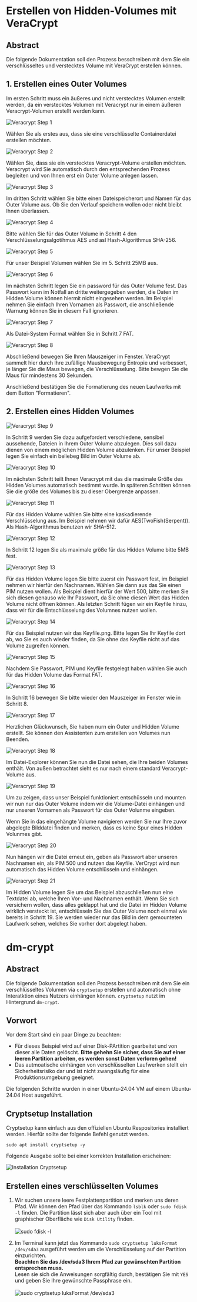 # Erstellen von Hidden-Volumes mit VeraCrypt

## Abstract
Die folgende Dokumentation soll den Prozess besschreiben mit dem Sie ein verschlüsseltes und verstecktes Volume mit VeraCrypt erstellen können.

## 1. Erstellen eines Outer Volumes
Im ersten Schritt muss ein äußeres und nicht verstecktes Volumen erstellt werden, da ein verstecktes Volumen mit Veracrypt nur in einem äußeren Veracrypt-Volumen erstellt werden kann.

![Veracrypt Step 1](./2024-10-04_00-26.png)

Wählen Sie als erstes aus, dass sie eine verschlüsselte Containerdatei erstellen möchten.

![Veracrypt Step 2](./2024-10-04_00-27.png)

Wählen Sie, dass sie ein verstecktes Veracrypt-Volume erstellen möchten. Veracrypt wird Sie automatisch durch den entsprechenden Prozess begleiten und von Ihnen erst ein Outer Volume anlegen lassen.

![Veracrypt Step 3](./2024-10-04_00-29.png)

Im dritten Schritt wählen Sie bitte einen Dateispeicherort und Namen für das Outer Volume aus. Ob Sie den Verlauf speichern wollen oder nicht bleibt Ihnen überlassen.

![Veracrypt Step 4](./2024-10-04_00-30.png)

Bitte wählen Sie für das Outer Volume in Schritt 4 den Verschlüsselungsalgotihmus AES und asl Hash-Algorithmus SHA-256.

![Veracrypt Step 5](./2024-10-04_00-30_1.png)

Für unser Beispiel Volumen wählen Sie im 5. Schritt 25MB aus.

![Veracrypt Step 6](./2024-10-04_00-31.png)

Im nächsten Schritt legen Sie ein password für das Outer Volume fest. Das Passwort kann im Notfall an dritte weitergegeben werden, die Daten im Hidden Volume können hiermit nicht eingesehen werden. Im Beispiel nehmen Sie einfach Ihren Vornamen als Passwort, die anschließende Warnung können Sie in diesem Fall ignorieren.

![Veracrypt Step 7](./2024-10-04_00-31_1.png)

Als Datei-System Format wählen Sie in Schritt 7 FAT.

![Veracrypt Step 8](./2024-10-04_00-33.png)

Abschließend bewegen Sie Ihren Mauszeiger im Fenster. VeraCrypt sammelt hier durch Ihre zufällige Mausbewegung Entropie und verbessert, je länger Sie die Maus bewegen, die Verschlüsselung. Bitte bewgen Sie die Maus für mindestens 30 Sekunden.

Anschließend bestätigen Sie die Formatierung des neuen Laufwerks mit dem Button "Formatieren".

## 2. Erstellen eines Hidden Volumes

![Veracrypt Step 9](./2024-10-04_00-34.png)

In Schritt 9 werden Sie dazu aufgefordert verschiedene, sensibel aussehende, Dateien in Ihrem Outer Volume abzulegen. Dies soll dazu dienen von einem möglichen Hidden Volume abzulenken. Für unser Beispiel legen Sie einfach ein beliebeg Bild im Outer Volume ab.

![Veracrypt Step 10](./2024-10-04_00-35.png)

Im nächsten Schritt teilt Ihnen Veracrypt mit das die maximale Größe des Hidden Volumes automatisch bestimmt wurde. In späteren Schritten können Sie die größe des Volumes bis zu dieser Obergrenze anpassen.

![Veracrypt Step 11](./2024-10-04_00-36.png)

Für das Hidden Volume wählen Sie bitte eine kaskadierende Verschlüsselung aus. Im Beispiel nehmen wir dafür AES(TwoFish(Serpent)). Als Hash-Algorithmus benutzen wir SHA-512.

![Veracrypt Step 12](./2024-10-04_00-36_1.png)

In Schritt 12 legen Sie als maximale größe für das Hidden Volume bitte 5MB fest.

![Veracrypt Step 13](./2024-10-04_00-38.png)

Für das Hidden Volume legen Sie bitte zuerst ein Passwort fest, im Beispiel nehmen wir hierfür den Nachnamen. Wählen Sie dann aus das Sie einen PIM nutzen wollen. Als Beispiel dient hierfür der Wert 500, bitte merken Sie sich diesen genauso wie Ihr Passwort, da Sie ohne diesen Wert das Hidden Volume nicht öffnen können. Als letzten Schritt fügen wir ein Keyfile hinzu, dass wir für die Entschlüsselung des Volumnes nutzen wollen.

![Veracrypt Step 14](./2024-10-04_00-38_1.png)

Für das Beispiel nutzen wir das Keyfile.png. Bitte legen Sie Ihr Keyfile dort ab, wo Sie es auch wieder finden, da Sie ohne das Keyfile nicht auf das Volume zugreifen können.

![Veracrypt Step 15](./2024-10-04_00-40.png)

Nachdem Sie Passwort, PIM und Keyfile festgelegt haben wählen Sie auch für das Hidden Volume das Format FAT.

![Veracrypt Step 16](./2024-10-04_00-41.png)

In Schritt 16 bewegen Sie bitte wieder den Mauszeiger im Fenster wie in Schritt 8.

![Veracrypt Step 17](./2024-10-04_00-42.png)

Herzlichen Glückwunsch, Sie haben nurn ein Outer und Hidden Volume erstellt. Sie können den Assistenten zum erstellen von Volumes nun Beenden.

![Veracrypt Step 18](./2024-10-04_00-42_1.png)

Im Datei-Explorer können Sie nun die Datei sehen, die Ihre beiden Volumes enthält. Von außen betrachtet sieht es nur nach einem standard Veracrypt-Volume aus.

![Veracrypt Step 19](./2024-10-04_00-43.png)

Um zu zeigen, dass unser Beispiel funktioniert entschüsseln und mounten wir nun nur das Outer Volume indem wir die Volume-Datei einhängen und nur unseren Vornamen als Passwort für das Outer Volunme eingeben.

Wenn Sie in das eingehängte Volume navigieren werden Sie nur Ihre zuvor abgelegte Bilddatei finden und merken, dass es keine Spur eines Hidden Volunmes gibt.

![Veracrypt Step 20](./2024-10-04_00-45.png)

Nun hängen wir die Datei erneut ein, geben als Passwort aber unseren Nachnamen ein, als PIM 500 und nutzen das Keyfile. VerCrypt wird nun automatisch das Hidden Volume entschlüsseln und einhängen.

![Veracrypt Step 21](./2024-10-04_00-47.png)

Im Hidden Volume legen Sie um das Beispiel abzuschließen nun eine Textdatei ab, welche Ihren Vor- und Nachnamen enthält. 
Wenn Sie sich versichern wollen, dass alles geklappt hat und die Datei im Hidden Volume wirklich versteckt ist, entschlüsseln Sie das Outer Volume noch einmal wie bereits in Schritt 19. Sie werden wieder nur das Bild in dem gemounteten Laufwerk sehen, welches Sie vorher dort abgelegt haben.

# dm-crypt

## Abstract

Die folgende Dokumentation soll den Prozess besschreiben mit dem Sie ein verschlüsseltes Volumen via `cryptsetup` erstellen und automatisch ohne Interatktion eines Nutzers einhängen können. `cryptsetup` nutzt im Hintergrund `dm-crypt`.

## Vorwort

Vor dem Start sind ein paar Dinge zu beachten:

- Für dieses Beispiel wird auf einer Disk-PArtition gearbeitet und von dieser alle Daten gelöscht. **Bitte gehehn Sie sicher, dass Sie auf einer leeren Partition arbeiten, es werden sonst Daten verloren gehen!**
- Das autmoatische einhängen von verschlüsselten Laufwerken stellt ein Sicherheitsrisiko dar und ist nicht zwangsläufig für eine Produktionsumgebung geeignet.

Die folgenden Schritte wurden in einer Ubuntu-24.04 VM auf einem Ubuntu-24.04 Host ausgeführt.

## Cryptsetup Installation

Cryptsetup kann einfach aus den offiziellen Ubuntu Respositories installiert werden. Hierfür sollte der folgende Befehl genutzt werden.


```
sudo apt install cryptsetup -y
```

Folgende Ausgabe sollte bei einer korrekten Installation erscheinen:

![Installation Cryptsetup](./dm-crypt/2024-10-04_00-26.png)

## Erstellen eines verschlüsselten Volumes

1. Wir suchen unsere leere Festplattenpartition und merken uns deren Pfad. Wir können den Pfad über das Kommando `lsblk` oder `sudo fdisk -l` finden. Die Partition lässt sich aber auch über ein Tool mit graphischer Oberfläche wie `Disk Utility` finden.\
\
![sudo fdisk -l](./dm-crypt/2024-10-06_00-27.png)

2. Im Terminal kann jetzt das Kommando `sudo cryptsetup luksFormat /dev/sda3` ausgeführt werden um die Verschlüsselung auf der Partition einzurichten.\
**Beachten Sie das /dev/sda3 Ihrem Pfad zur gewünschten Partition entsprechen muss.**\
Lesen sie sich die Anweisungen sorgfältig durch, bestätigen Sie mit `YES` und geben Sie Ihre gewünschte Passphrase ein.\
\
![sudo cryptsetup luksFormat /dev/sda3](./dm-crypt/2024-10-06_00-27_1.png)